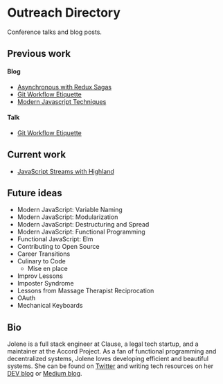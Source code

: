# Outreach Directory

Conference talks and blog posts.

## Previous work

#### Blog

- [Asynchronous with Redux Sagas][reduxblog]
- [Git Workflow Etiquette][gitblog]
- [Modern Javascript Techniques][modernjsblog]

#### Talk

- [Git Workflow Etiquette][streamsblog]

## Current work

- [JavaScript Streams with Highland][streamsblog]

## Future ideas

- Modern JavaScript: Variable Naming
- Modern JavaScript: Modularization
- Modern JavaScript: Destructuring and Spread
- Modern JavaScript: Functional Programming
- Functional JavaScript: Elm
- Contributing to Open Source
- Career Transitions
- Culinary to Code
  - Mise en place
- Improv Lessons
- Imposter Syndrome
- Lessons from Massage Therapist Reciprocation
- OAuth
- Mechanical Keyboards

## Bio

Jolene is a full stack engineer at Clause, a legal tech startup, and a maintainer at the Accord Project. As a fan of functional programming and decentralized systems, Jolene loves developing efficient and beautiful systems. She can be found on [Twitter][twitter] and writing tech resources on her [DEV blog][devlink] or [Medium blog][bloglink].

[reduxblog]: blog/redux-saga.md
[gitblog]: blog/git-workflow.md
[modernjsblog]: blog/modern-javascript.md
[streamsblog]: blog/highland-streams.md
[twitter]: https://twitter.com/jolanglinais
[devlink]: https://dev.to/irmerk
[bloglink]: https://medium.com/@jolene.langlinais
